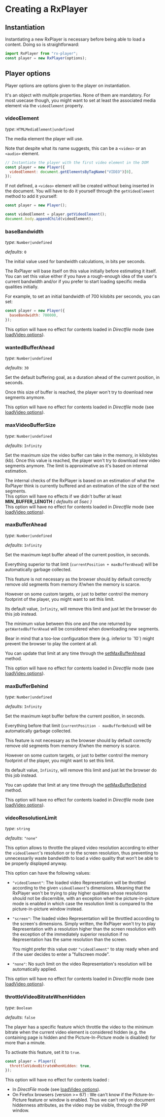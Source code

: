 # Creating a RxPlayer

## Instantiation

Instantiating a new RxPlayer is necessary before being able to load a content. Doing so is
straightforward:

```js
import RxPlayer from "rx-player";
const player = new RxPlayer(options);
```

## Player options

Player options are options given to the player on instantiation.

It's an object with multiple properties. None of them are mandatory. For most usecase
though, you might want to set at least the associated media element via the `videoElement`
property.

### videoElement

_type_: `HTMLMediaElement|undefined`

The media element the player will use.

Note that despite what its name suggests, this can be a `<video>` or an `<audio>` element.

```js
// Instantiate the player with the first video element in the DOM
const player = new Player({
  videoElement: document.getElementsByTagName("VIDEO")[0],
});
```

If not defined, a `<video>` element will be created without being inserted in the
document. You will have to do it yourself through the `getVideoElement` method to add it
yourself:

```js
const player = new Player();

const videoElement = player.getVideoElement();
document.body.appendChild(videoElement);
```

### baseBandwidth

_type_: `Number|undefined`

_defaults_: `0`

The initial value used for bandwidth calculations, in bits per seconds.

The RxPlayer will base itself on this value initially before estimating it itself. You can
set this value either if you have a rough-enough idea of the user's current bandwidth
and/or if you prefer to start loading specific media qualities initially.

For example, to set an initial bandwidth of 700 kilobits per seconds, you can set:

```js
const player = new Player({
  baseBandwidth: 700000,
});
```

<div class="warning">
This option will have no effect for contents loaded in <i>Directfile</i>
mode (see <a href="./Loading_a_Content.md#transport">loadVideo options</a>).
</div>

### wantedBufferAhead

_type_: `Number|undefined`

_defaults_: `30`

Set the default buffering goal, as a duration ahead of the current position, in seconds.

Once this size of buffer is reached, the player won't try to download new segments
anymore.

<div class="warning">
This option will have no effect for contents loaded in <i>Directfile</i>
mode (see <a href="./Loading_a_Content.md#transport">loadVideo options</a>).
</div>

### maxVideoBufferSize

_type_: `Number|undefined`

_defaults_: `Infinity`

Set the maximum size the video buffer can take in the memory, in kilobytes (kb). Once this
value is reached, the player won't try to download new video segments anymore. The limit
is approximative as it's based on internal estimation.

<div class="warning">
The internal checks of the RxPlayer is based on an estimation of what the RxPlayer think
is currently buffered and an estimation of the size of the next segments.
</div>

<div class="warning">
This option will have no effects if we didn't buffer at least <b>MIN_BUFFER_LENGTH</b>
<i>( defaults at 5sec )</i>
</div>

<div class="warning">
This option will have no effect for contents loaded in <i>Directfile</i>
mode (see <a href="./Loading_a_Content.md#transport">loadVideo options</a>).
</div>

### maxBufferAhead

_type_: `Number|undefined`

_defaults_: `Infinity`

Set the maximum kept buffer ahead of the current position, in seconds.

Everything superior to that limit (`currentPosition + maxBufferAhead`) will be
automatically garbage collected.

This feature is not necessary as the browser should by default correctly remove old
segments from memory if/when the memory is scarce.

However on some custom targets, or just to better control the memory footprint of the
player, you might want to set this limit.

Its default value, `Infinity`, will remove this limit and just let the browser do this job
instead.

The minimum value between this one and the one returned by `getWantedBufferAhead` will be
considered when downloading new segments.

<div class="warning">
Bear in mind that a too-low configuration there (e.g. inferior to
`10`) might prevent the browser to play the content at all.
</div>

You can update that limit at any time through the
[setMaxBufferAhead](./Buffer_Control/setMaxBufferAhead.md) method.

<div class="warning">
This option will have no effect for contents loaded in <i>Directfile</i>
mode (see <a href="./Loading_a_Content.md#transport">loadVideo options</a>).
</div>

### maxBufferBehind

_type_: `Number|undefined`

_defaults_: `Infinity`

Set the maximum kept buffer before the current position, in seconds.

Everything before that limit (`currentPosition - maxBufferBehind`) will be automatically
garbage collected.

This feature is not necessary as the browser should by default correctly remove old
segments from memory if/when the memory is scarce.

However on some custom targets, or just to better control the memory footprint of the
player, you might want to set this limit.

Its default value, `Infinity`, will remove this limit and just let the browser do this job
instead.

You can update that limit at any time through the
[setMaxBufferBehind](./Buffer_Control/setMaxBufferBehind.md) method.

<div class="warning">
This option will have no effect for contents loaded in <i>Directfile</i>
mode (see <a href="./Loading_a_Content.md#transport">loadVideo options</a>).
</div>

### videoResolutionLimit

_type_: `string`

_defaults_: `"none"`

This option allows to throttle the played video resolution according to either the
`videoElement`'s resolution or to the screen resolution, thus preventing to unnecessarily
waste bandwidth to load a video quality that won't be able to be properly displayed
anyway.

This option can have the following values:

- `"videoElement"`: The loaded video Representation will be throttled according to the
  given `videoElement`'s dimensions. Meaning that the RxPlayer won't be trying to play
  higher qualities whose resolutions should not be discernible, with an exception when the
  picture-in-picture mode is enabled in which case the resolution limit is compared to the
  picture-in-picture window instead.

- `"screen"`: The loaded video Representation will be throttled according to the screen's
  dimensions. Simply written, the RxPlayer won't try to play Representation with a
  resolution higher than the screen resolution with the exception of the immediately
  superior resolution if no Representation has the same resolution than the screen.

  You might prefer this value over `"videoElement"` to stay ready when and if the user
  decides to enter a "fullscreen mode".

- `"none"`: No such limit on the video Representation's resolution will be automatically
  applied.

<div class="warning">
This option will have no effect for contents loaded in <i>Directfile</i>
mode (see <a href="./Loading_a_Content.md#transport">loadVideo options</a>).
</div>

### throttleVideoBitrateWhenHidden

_type_: `Boolean`

_defaults_: `false`

The player has a specific feature which throttle the video to the minimum bitrate when the
current video element is considered hidden (e.g. the containing page is hidden and the
Picture-In-Picture mode is disabled) for more than a minute.

To activate this feature, set it to `true`.

```js
const player = Player({
  throttleVideoBitrateWhenHidden: true,
});
```

<div class="warning">
This option will have no effect for contents loaded :

- In <i>DirectFile</i> mode (see <a href="./Loading_a_Content.md#transport">loadVideo
  options</a>).
- On Firefox browsers (version >= 67) : We can't know if the Picture-In-Picture feature or
  window is enabled. Thus we can't rely on document hiddenness attributes, as the video
  may be visible, through the PIP window.

</div>
